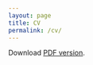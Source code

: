 ```yaml
---
layout: page
title: CV
permalink: /cv/
---
```


Download [PDF version](https://github.com/utkuturk/utkuturk.github.io/blob/master/files/cv.pdf?raw=true).
